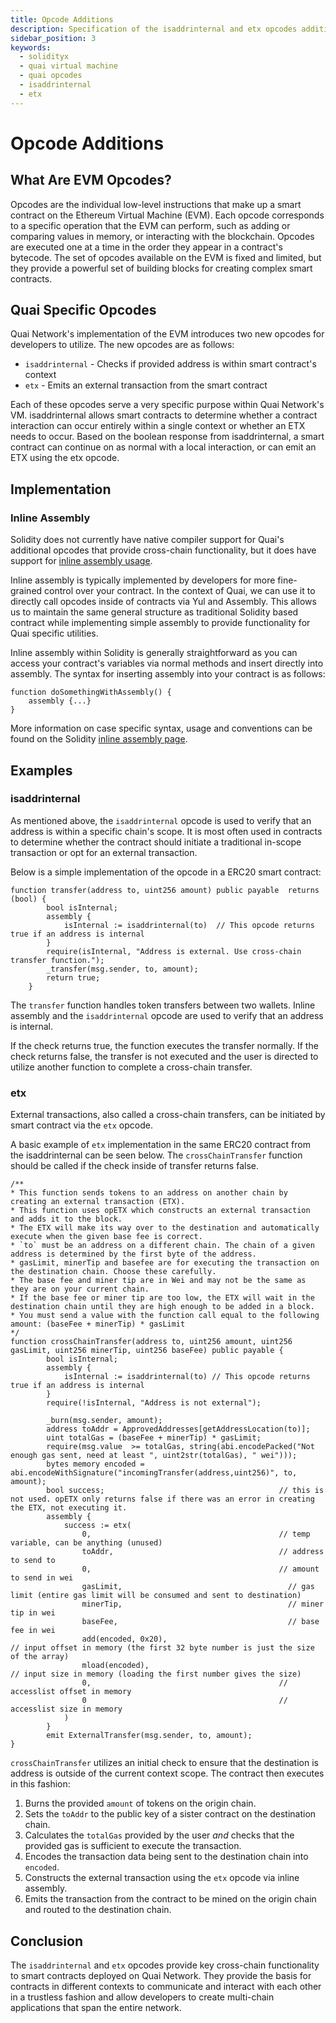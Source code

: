 ```yaml
---
title: Opcode Additions
description: Specification of the isaddrinternal and etx opcodes additions on Quai Network.
sidebar_position: 3
keywords:
  - solidityx
  - quai virtual machine
  - quai opcodes
  - isaddrinternal
  - etx
---
```


# Opcode Additions

## What Are EVM Opcodes?

Opcodes are the individual low-level instructions that make up a smart contract on the Ethereum Virtual Machine (EVM). Each opcode corresponds to a specific operation that the EVM can perform, such as adding or comparing values in memory, or interacting with the blockchain. Opcodes are executed one at a time in the order they appear in a contract's bytecode. The set of opcodes available on the EVM is fixed and limited, but they provide a powerful set of building blocks for creating complex smart contracts.

## Quai Specific Opcodes

Quai Network's implementation of the EVM introduces two new opcodes for developers to utilize. The new opcodes are as follows:

- `isaddrinternal` - Checks if provided address is within smart contract's context
- `etx` - Emits an external transaction from the smart contract

Each of these opcodes serve a very specific purpose within Quai Network's VM. isaddrinternal allows smart contracts to determine whether a contract interaction can occur entirely within a single context or whether an ETX needs to occur. Based on the boolean response from isaddrinternal, a smart contract can continue on as normal with a local interaction, or can emit an ETX using the etx opcode.

## Implementation

### Inline Assembly

Solidity does not currently have native compiler support for Quai's additional opcodes that provide cross-chain functionality, but it does have support for [inline assembly usage](https://docs.soliditylang.org/en/latest/assembly.html).

Inline assembly is typically implemented by developers for more fine-grained control over your contract. In the context of Quai, we can use it to directly call opcodes inside of contracts via Yul and Assembly. This allows us to maintain the same general structure as traditional Solidity based contract while implementing simple assembly to provide functionality for Quai specific utilities.

Inline assembly within Solidity is generally straightforward as you can access your contract's variables via normal methods and insert directly into assembly. The syntax for inserting assembly into your contract is as follows:

```solidity
function doSomethingWithAssembly() {
    assembly {...}
}
```

More information on case specific syntax, usage and conventions can be found on the Solidity [inline assembly page](https://docs.soliditylang.org/en/latest/assembly.html).

## Examples

### isaddrinternal

As mentioned above, the `isaddrinternal` opcode is used to verify that an address is within a specific chain's scope. It is most often used in contracts to determine whether the contract should initiate a traditional in-scope transaction or opt for an external transaction.

Below is a simple implementation of the opcode in a ERC20 smart contract:

```solidity
function transfer(address to, uint256 amount) public payable  returns (bool) {
        bool isInternal;
        assembly {
            isInternal := isaddrinternal(to)  // This opcode returns true if an address is internal
        }
        require(isInternal, "Address is external. Use cross-chain transfer function.");
        _transfer(msg.sender, to, amount);
        return true;
    }
```

The `transfer` function handles token transfers between two wallets. Inline assembly and the `isaddrinternal` opcode are used to verify that an address is internal.

If the check returns true, the function executes the transfer normally. If the check returns false, the transfer is not executed and the user is directed to utilize another function to complete a cross-chain transfer.

### etx

External transactions, also called a cross-chain transfers, can be initiated by smart contract via the `etx` opcode.

A basic example of `etx` implementation in the same ERC20 contract from the isaddrinternal can be seen below. The `crossChainTransfer` function should be called if the check inside of transfer returns false.

```solidity
/**
* This function sends tokens to an address on another chain by creating an external transaction (ETX).
* This function uses opETX which constructs an external transaction and adds it to the block.
* The ETX will make its way over to the destination and automatically execute when the given base fee is correct.
* `to` must be an address on a different chain. The chain of a given address is determined by the first byte of the address.
* gasLimit, minerTip and basefee are for executing the transaction on the destination chain. Choose these carefully.
* The base fee and miner tip are in Wei and may not be the same as they are on your current chain.
* If the base fee or miner tip are too low, the ETX will wait in the destination chain until they are high enough to be added in a block.
* You must send a value with the function call equal to the following amount: (baseFee + minerTip) * gasLimit
*/
function crossChainTransfer(address to, uint256 amount, uint256 gasLimit, uint256 minerTip, uint256 baseFee) public payable {
        bool isInternal;
        assembly {
            isInternal := isaddrinternal(to) // This opcode returns true if an address is internal
        }
        require(!isInternal, "Address is not external");

        _burn(msg.sender, amount);
        address toAddr = ApprovedAddresses[getAddressLocation(to)];
        uint totalGas = (baseFee + minerTip) * gasLimit;
        require(msg.value  >= totalGas, string(abi.encodePacked("Not enough gas sent, need at least ", uint2str(totalGas), " wei")));
        bytes memory encoded = abi.encodeWithSignature("incomingTransfer(address,uint256)", to, amount);
        bool success;                                       // this is not used. opETX only returns false if there was an error in creating the ETX, not executing it.
        assembly {
            success := etx(
                0,                                          // temp variable, can be anything (unused)
                toAddr,                                     // address to send to
                0,                                          // amount to send in wei
                gasLimit,                                     // gas limit (entire gas limit will be consumed and sent to destination)
                minerTip,                                     // miner tip in wei
                baseFee,                                      // base fee in wei
                add(encoded, 0x20),                                          // input offset in memory (the first 32 byte number is just the size of the array)
                mload(encoded),                                          // input size in memory (loading the first number gives the size)
                0,                                          // accesslist offset in memory
                0                                           // accesslist size in memory
            )
        }
        emit ExternalTransfer(msg.sender, to, amount);
}
```

`crossChainTransfer` utilizes an initial check to ensure that the destination is address is outside of the current context scope. The contract then executes in this fashion:

1. Burns the provided `amount` of tokens on the origin chain.
2. Sets the `toAddr` to the public key of a sister contract on the destination chain.
3. Calculates the `totalGas` provided by the user _and_ checks that the provided gas is sufficient to execute the transaction.
4. Encodes the transaction data being sent to the destination chain into `encoded`.
5. Constructs the external transaction using the `etx` opcode via inline assembly.
6. Emits the transaction from the contract to be mined on the origin chain and routed to the destination chain.

## Conclusion

The `isaddrinternal` and `etx` opcodes provide key cross-chain functionality to smart contracts deployed on Quai Network. They provide the basis for contracts in different contexts to communicate and interact with each other in a trustless fashion and allow developers to create multi-chain applications that span the entire network.
